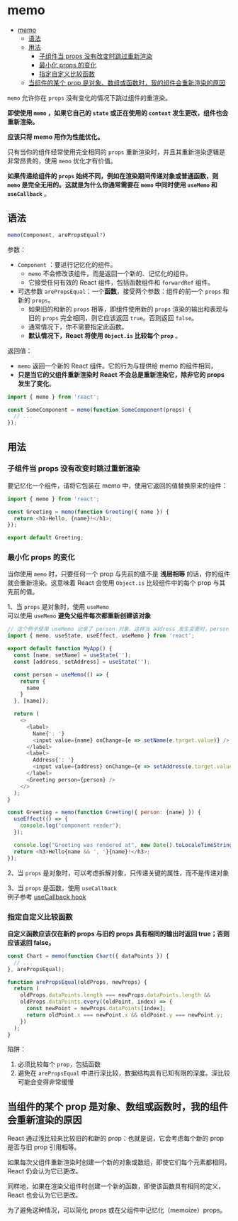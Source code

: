 # memo

- [memo](#memo)
  - [语法](#语法)
  - [用法](#用法)
    - [子组件当 props 没有改变时跳过重新渲染](#子组件当-props-没有改变时跳过重新渲染)
    - [最小化 props 的变化](#最小化-props-的变化)
    - [指定自定义比较函数](#指定自定义比较函数)
  - [当组件的某个 prop 是对象、数组或函数时，我的组件会重新渲染的原因](#当组件的某个-prop-是对象数组或函数时我的组件会重新渲染的原因)

`memo` 允许你在 `props` 没有变化的情况下跳过组件的重渲染。

**即使使用 `memo` ，如果它自己的 `state` 或正在使用的 `context` 发生更改，组件也会重新渲染。**

**应该只将 memo 用作为性能优化。**

只有当你的组件经常使用完全相同的 `props` 重新渲染时，并且其重新渲染逻辑是非常昂贵的，使用 `memo` 优化才有价值。

**如果传递给组件的 `props` 始终不同，例如在渲染期间传递对象或普通函数，则 `memo` 是完全无用的。这就是为什么你通常需要在 `memo` 中同时使用 `useMemo` 和 `useCallback`** 。

## 语法

```js
memo(Component, arePropsEqual?) 
```

参数：

- `Component` ：要进行记忆化的组件。
  - `memo` 不会修改该组件，而是返回一个新的、记忆化的组件。
  - 它接受任何有效的 React 组件，包括函数组件和 `forwardRef` 组件。
- 可选参数 `arePropsEqual`：一个**函数**，接受两个参数：组件的前一个 `props` 和新的 `props`。
  - 如果旧的和新的 `props` 相等，即组件使用新的 `props` 渲染的输出和表现与旧的 `props` 完全相同，则它应该返回 `true`。否则返回 `false`。
  - 通常情况下，你不需要指定此函数。
  - **默认情况下，React 将使用 `Object.is` 比较每个 `prop`** 。

返回值：

- `memo` 返回一个新的 React 组件。它的行为与提供给 memo 的组件相同，
- **只是当它的父组件重新渲染时 React 不会总是重新渲染它，除非它的 props 发生了变化**。

```js
import { memo } from 'react';

const SomeComponent = memo(function SomeComponent(props) {
  // ...
});
```

## 用法

### 子组件当 props 没有改变时跳过重新渲染

要记忆化一个组件，请将它包装在 memo 中，使用它返回的值替换原来的组件：

```js
import { memo } from 'react';

const Greeting = memo(function Greeting({ name }) {
  return <h1>Hello, {name}!</h1>;
});

export default Greeting;
```

### 最小化 props 的变化

当你使用 `memo` 时，只要任何一个 prop 与先前的值不是 **浅层相等** 的话，你的组件就会重新渲染。这意味着 React 会使用 `Object.is` 比较组件中的每个 prop 与其先前的值。

1、当 `props` 是对象时，使用 `useMemo`  
可以使用 `useMemo` **避免父组件每次都重新创建该对象**

```js
// 这个例子使用 useMemo 记录了 person 对象。这样当 address 发生变更时，person 对象还是保持不变，这样 Greeting 组件就不会重写渲染
import { memo, useState, useEffect, useMemo } from 'react';

export default function MyApp() {
  const [name, setName] = useState('');
  const [address, setAddress] = useState('');

  const person = useMemo(() => {
    return {
      name
    }
  }, [name]);

  return (
    <>
      <label>
        Name{': '}
        <input value={name} onChange={e => setName(e.target.value)} />
      </label>
      <label>
        Address{': '}
        <input value={address} onChange={e => setAddress(e.target.value)} />
      </label>
      <Greeting person={person} />
    </>
  );
}

const Greeting = memo(function Greeting({ person: {name} }) {
  useEffect(() => {
    console.log("component render");
  });

  console.log("Greeting was rendered at", new Date().toLocaleTimeString());
  return <h3>Hello{name && ', '}{name}!</h3>;
});
```

2、当 `props` 是对象时，可以考虑拆解对象，只传递关键的属性，而不是传递对象

3、当 `props` 是函数，使用 `useCallback`  
例子参考 [useCallback hook](../hook/useCallback.md)

### 指定自定义比较函数

**自定义函数应该仅在新的 props 与旧的 props 具有相同的输出时返回 true；否则应该返回 false。**

```js
const Chart = memo(function Chart({ dataPoints }) {
  // ...
}, arePropsEqual);

function arePropsEqual(oldProps, newProps) {
  return (
    oldProps.dataPoints.length === newProps.dataPoints.length &&
    oldProps.dataPoints.every((oldPoint, index) => {
      const newPoint = newProps.dataPoints[index];
      return oldPoint.x === newPoint.x && oldPoint.y === newPoint.y;
    })
  );
}
```

陷阱：

1. 必须比较每个 `prop`，包括函数
2. 避免在 `arePropsEqual` 中进行深比较，数据结构具有已知有限的深度。深比较可能会变得非常缓慢

## 当组件的某个 prop 是对象、数组或函数时，我的组件会重新渲染的原因

React 通过浅比较来比较旧的和新的 prop：也就是说，它会考虑每个新的 prop 是否与旧 prop 引用相等。

如果每次父组件重新渲染时创建一个新的对象或数组，即使它们每个元素都相同，React 仍会认为它已更改。

同样地，如果在渲染父组件时创建一个新的函数，即使该函数具有相同的定义，React 也会认为它已更改。

为了避免这种情况，可以简化 props 或在父组件中记忆化（memoize）props。
